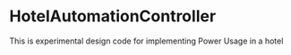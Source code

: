 # HotelAutomationController
This is experimental design code for implementing Power Usage in a hotel
